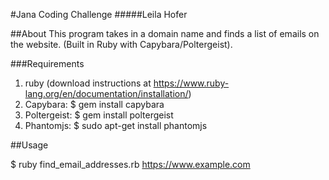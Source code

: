 #Jana Coding Challenge
#####Leila Hofer

##About
This program takes in a domain name and finds a list of emails on the website. (Built in Ruby with Capybara/Poltergeist).

###Requirements
1. ruby (download instructions at https://www.ruby-lang.org/en/documentation/installation/)
2. Capybara: $ gem install capybara
3. Poltergeist: $ gem install poltergeist
4. Phantomjs: $ sudo apt-get install phantomjs

##Usage

$ ruby find_email_addresses.rb https://www.example.com